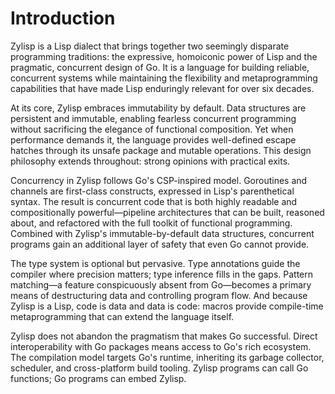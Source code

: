 # Introduction

Zylisp is a Lisp dialect that brings together two seemingly disparate programming traditions: the expressive, homoiconic power of Lisp and the pragmatic, concurrent design of Go. It is a language for building reliable, concurrent systems while maintaining the flexibility and metaprogramming capabilities that have made Lisp enduringly relevant for over six decades.

At its core, Zylisp embraces immutability by default. Data structures are persistent and immutable, enabling fearless concurrent programming without sacrificing the elegance of functional composition. Yet when performance demands it, the language provides well-defined escape hatches through its unsafe package and mutable operations. This design philosophy extends throughout: strong opinions with practical exits.

Concurrency in Zylisp follows Go's CSP-inspired model. Goroutines and channels are first-class constructs, expressed in Lisp's parenthetical syntax. The result is concurrent code that is both highly readable and compositionally powerful—pipeline architectures that can be built, reasoned about, and refactored with the full toolkit of functional programming. Combined with Zylisp's immutable-by-default data structures, concurrent programs gain an additional layer of safety that even Go cannot provide.

The type system is optional but pervasive. Type annotations guide the compiler where precision matters; type inference fills in the gaps. Pattern matching—a feature conspicuously absent from Go—becomes a primary means of destructuring data and controlling program flow. And because Zylisp is a Lisp, code is data and data is code: macros provide compile-time metaprogramming that can extend the language itself.

Zylisp does not abandon the pragmatism that makes Go successful. Direct interoperability with Go packages means access to Go's rich ecosystem. The compilation model targets Go's runtime, inheriting its garbage collector, scheduler, and cross-platform build tooling. Zylisp programs can call Go functions; Go programs can embed Zylisp.
